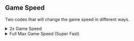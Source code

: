## Game Speed

Two codes that will change the game speed in different ways.

<details>
<summary>2x Game Speed</summary>
Game is double speed, fast. Speed is configurable (modify the float)

```hex
04709010 40000000
```
</details>

<details>
<summary>Full Max Game Speed (Super Fast)</summary>
Game will be at max speed possible, extremely fast

```powerpc
042D3EE0 38000000
0070BE14 00000001
```
</details>
